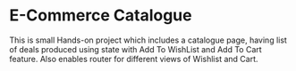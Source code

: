 # E-Commerce Catalogue 
This is small Hands-on project which includes a catalogue page, having list of deals produced using state with Add To WishList and Add To Cart feature. Also enables router for different views of Wishlist and Cart.
